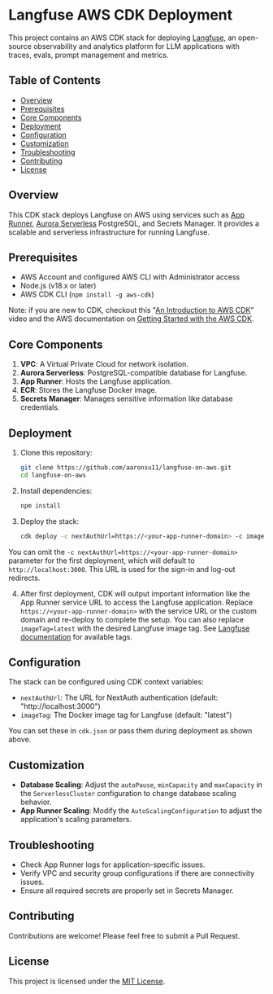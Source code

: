 # Langfuse AWS CDK Deployment

This project contains an AWS CDK stack for deploying [Langfuse](https://langfuse.com/), an open-source observability and analytics platform for LLM applications with traces, evals, prompt management and metrics.

## Table of Contents

- [Overview](#overview)
- [Prerequisites](#prerequisites)
- [Core Components](#core-components)
- [Deployment](#deployment)
- [Configuration](#configuration)
- [Customization](#customization)
- [Troubleshooting](#troubleshooting)
- [Contributing](#contributing)
- [License](#license)

## Overview

This CDK stack deploys Langfuse on AWS using services such as [App Runner](https://aws.amazon.com/apprunner/), [Aurora Serverless](https://aws.amazon.com/rds/aurora/serverless/) PostgreSQL, and Secrets Manager. It provides a scalable and serverless infrastructure for running Langfuse.

## Prerequisites

- AWS Account and configured AWS CLI with Administrator access
- Node.js (v18.x or later)
- AWS CDK CLI (`npm install -g aws-cdk`)

Note: if you are new to CDK, checkout this "[An Introduction to AWS CDK](https://youtu.be/nlb8yo7SZ2I?si=owtTmdh1778Dxcqe)" video and the AWS documentation on [Getting Started with the AWS CDK](https://docs.aws.amazon.com/cdk/v2/guide/getting_started.html).

## Core Components

1. **VPC**: A Virtual Private Cloud for network isolation.
2. **Aurora Serverless**: PostgreSQL-compatible database for Langfuse.
3. **App Runner**: Hosts the Langfuse application.
4. **ECR**: Stores the Langfuse Docker image.
5. **Secrets Manager**: Manages sensitive information like database credentials.

## Deployment

1. Clone this repository:

    ```bash
    git clone https://github.com/aaronsu11/langfuse-on-aws.git
    cd langfuse-on-aws
    ```
2. Install dependencies:

    ```bash
    npm install
    ```

3. Deploy the stack:
    
    ```bash
    cdk deploy -c nextAuthUrl=https://<your-app-runner-domain> -c imageTag=latest
    ```
You can omit the `-c nextAuthUrl=https://<your-app-runner-domain>` parameter for the first deployment, which will default to `http://localhost:3000`. This URL is used for the sign-in and log-out redirects.

4. After first deployment, CDK will output important information like the App Runner service URL to access the Langfuse application. Replace `https://<your-app-runner-domain>` with the service URL or the custom domain and re-deploy to complete the setup. You can also replace `imageTag=latest` with the desired Langfuse image tag. See [Langfuse documentation](https://langfuse.com/docs) for available tags.

## Configuration

The stack can be configured using CDK context variables:

- `nextAuthUrl`: The URL for NextAuth authentication (default: "http://localhost:3000")
- `imageTag`: The Docker image tag for Langfuse (default: "latest")

You can set these in `cdk.json` or pass them during deployment as shown above.

## Customization

- **Database Scaling**: Adjust the `autoPause`, `minCapacity` and `maxCapacity` in the `ServerlessCluster` configuration to change database scaling behavior.
- **App Runner Scaling**: Modify the `AutoScalingConfiguration` to adjust the application's scaling parameters.

## Troubleshooting

- Check App Runner logs for application-specific issues.
- Verify VPC and security group configurations if there are connectivity issues.
- Ensure all required secrets are properly set in Secrets Manager.

## Contributing

Contributions are welcome! Please feel free to submit a Pull Request.

## License

This project is licensed under the [MIT License](LICENSE).
